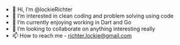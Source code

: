 - 👋 Hi, I’m @lockieRichter
- 👀 I’m interested in clean coding and problem solving using code
- 🌱 I’m currently enjoying working in Dart and Go
- 💞️ I’m looking to collaborate on anything interesting really
- 📫 How to reach me - richter.lockie@gmail.com

<!---
lockieRichter/lockieRichter is a ✨ special ✨ repository because its `README.md` (this file) appears on your GitHub profile.
You can click the Preview link to take a look at your changes.
--->
